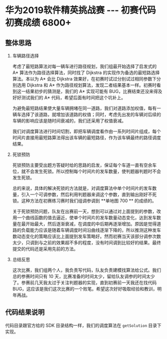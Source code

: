 # 华为2019软件精英挑战赛 --- 初赛代码 初赛成绩 6800+

## 整体思路

1. 车辆路径选择

    考虑了最短路算法对每一辆车进行路径规划，我们组最开始选择了启发式的 A* 算法作为路径选择算法，同时找了 Dijkstra 的实现作为备选的最短路选择算法。本以为 A* 会比 Dijkstra 效果好，在初赛时试过分别试过相同参数下分别选用 Dijkstra 和 A* 作为路径规划算法，发现二者结果基本一样。初赛时看到这一结果初步的猜测是，我们的 A* 实现可能有 BUG，比赛结束还没来得及好好测试我们的 A* 代码，希望后面有时间把这个坑补上。

    为避免最短路结果使大量车辆拥堵在同一道路，我们对道路添加权值，每有一辆车选择了该道路，就增加该道路的权值；同时，考虑先出发的车辆对后续的车辆的影响应该是随时间衰减的，我们还采用了权值衰减。

    我们对调度算法进行时间切割，即把车辆调度看作由一系列时间片组成，每个时间片直接用最短路算法得出该车辆的最短路径，作为该车辆最终的路径调度结果。

2. 死锁预防

    死锁预防主要受出题方答疑时给的思路的启发，保证每个车道一直有空余车位，就不会发生死锁。所以控制每个时间片的发车数量，使判题器判题时不会发生死锁。

    总的来说，具体的解决死锁的方法就是，对调度算法中单个时间片的发车数量，引入一个可调参数，然后利用判题器来调这个参数，直到输出刚好不死锁。这种方法在初赛练习赛时我们组调参调到 **单地图 700 ** 的成绩的。

    关于死锁预防问题，队友在出赛前一天，想到可以通过对上面提到的参数，改用一个曲线函数的值去逼近，使单个时间片的发车数量动态变化，达到发车数量在最开始最大，然后逐渐衰减，在调度的中后期再逐渐增加。原因是觉得道路的负载能力应该是随着车辆调度时间沿曲线逐渐下降的，所以推测这种发车数动态变化的策略应该比上面提到发车策略好。然而初赛当天该部分调参次数太少，只调到与之前的效果超不多的程度，没有时间调到比较好的结果。最终提交的代码还是采用先前的方法。

3. 总结反思

    这次比赛，我们组两个人，我负责写代码，队友负责建模找算法给公式。我们总的参赛时间只有 10 天，比赛准备的时间太少，留给队友调参的时间太少了。参赛前几天我太过于关注判题器的实现，直到初赛前一天我还在找代码 BUG，这应该是我们这次比赛的一个败笔。希望这次好好吸取经验和教训，明年再战。

## 代码结果说明

代码目录跟官方给的 SDK 目录结构一样，我们的调度算法在 `getSolution` 目录下实现。
